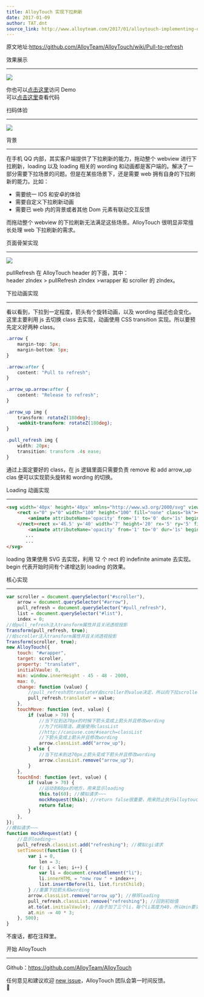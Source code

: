 ```yaml
---
title: AlloyTouch 实现下拉刷新
date: 2017-01-09
author: TAT.dnt
source_link: http://www.alloyteam.com/2017/01/alloytouch-implementing-dropdown-refresh/
---
```


<!-- {% raw %} - for jekyll -->

原文地址:<https://github.com/AlloyTeam/AlloyTouch/wiki/Pull-to-refresh>

效果展示  

* * *

![](http://images2015.cnblogs.com/blog/105416/201701/105416-20170109114535869-1708764997.gif)

你也可以[点击这里](http://alloyteam.github.io/AlloyTouch/refresh/pull_refresh/)访问 Demo  
可以[点击这里](https://github.com/AlloyTeam/AlloyTouch/blob/master/refresh/pull_refresh/index.html)查看代码

扫码体验  

* * *

![](http://images2015.cnblogs.com/blog/105416/201701/105416-20170109114542306-160399788.png)

背景  

* * *

在手机 QQ 内部，其实客户端提供了下拉刷新的能力，拖动整个 webview 进行下拉刷新，loading 以及 loading 相关的 wording 和动画都是客户端的。解决了一部分需要下拉场景的问题。但是在某些场景下，还是需要 web 拥有自身的下拉刷新的能力。比如：

-   需要统一 IOS 和安卓的体验
-   需要自定义下拉刷新动画
-   需要已 web 内的背景或者其他 Dom 元素有联动交互反馈

而拖动整个 webview 的下拉刷新无法满足这些场景。AlloyTouch 很明显非常擅长处理 web 下拉刷新的需求。

页面骨架实现  

* * *

![](http://images2015.cnblogs.com/blog/105416/201701/105416-20170109114556181-1378926254.png)

pullRefresh 在 AlloyTouch header 的下面，其中：  
header zIndex > pullRefresh zIndex >wrapper 和 scroller 的 zIndex。

下拉动画实现  

* * *

看以看到，下拉到一定程度，箭头有个旋转动画，以及 wording 描述也会变化。这里主要利用 js 去切换 class 去实现，动画使用 CSS transition 实现。所以要预先定义好两种 class。

```css
.arrow {
    margin-top: 5px;
    margin-bottom: 5px;
}
 
.arrow:after {
    content: "Pull to refresh";
}
    
.arrow_up.arrow:after {
    content: "Release to refresh";
}
 
.arrow_up img {
    transform: rotateZ(180deg);
    -webkit-transform: rotateZ(180deg);
}
 
.pull_refresh img {
    width: 20px;
    transition: transform .4s ease;
}
```

通过上面定要好的 class，在 js 逻辑里面只需要负责 remove 和 add arrow_up clas 便可以实现箭头旋转和 wording 的切换。

Loading 动画实现  

* * *

```html
<svg width='40px' height='40px' xmlns="http://www.w3.org/2000/svg" viewBox="0 0 100 100" preserveAspectRatio="xMidYMid" class="uil-default">
    <rect x="0" y="0" width="100" height="100" fill="none" class="bk"></rect><rect x='46.5' y='40' width='7' height='20' rx='5' ry='5' fill='#00a9f2' transform='rotate(0 50 50) translate(0 -30)'>
        <animate attributeName='opacity' from='1' to='0' dur='1s' begin='0s' repeatCount='indefinite' />
    </rect><rect x='46.5' y='40' width='7' height='20' rx='5' ry='5' fill='#00a9f2' transform='rotate(30 50 50) translate(0 -30)'>
        <animate attributeName='opacity' from='1' to='0' dur='1s' begin='0.08333333333333333s' repeatCount='indefinite' />
       ...
       ...
</svg>
```

loading 效果使用 SVG 去实现，利用 12 个 rect 的 indefinite animate 去实现。begin 代表开始时间有个递增达到 loading 的效果。

核心实现  

* * *

```javascript
var scroller = document.querySelector("#scroller"),
    arrow = document.querySelector("#arrow"),
    pull_refresh = document.querySelector("#pull_refresh"),
    list = document.querySelector("#list"),
    index = 0;
//给pull_refresh注入transform属性并且关闭透视投影
Transform(pull_refresh, true);
//给scroller注入transform属性并且关闭透视投影
Transform(scroller, true);
new AlloyTouch({
    touch: "#wrapper",
    target: scroller,
    property: "translateY",
    initialVaule: 0,
    min: window.innerHeight - 45 - 48 - 2000,
    max: 0,
    change: function (value) {
        //pull_refresh的translateY由scroller的value决定，所以向下拉scroller的时候，可以拉动pull_refresh
        pull_refresh.translateY = value;
    },
    touchMove: function (evt, value) {
        if (value > 70) {
            //当下拉到达70px的时候下箭头变成上箭头并且修改wording
            //为了代码简洁，直接使用classList
            //http://caniuse.com/#search=classList
            //下箭头变成上箭头并且修改wording
            arrow.classList.add("arrow_up");
        } else {
            //当下拉未到达70px上箭头变成下箭头并且修改wording
            arrow.classList.remove("arrow_up");
        }
    },
    touchEnd: function (evt, value) {
        if (value > 70) {
            //运动到60px的地方，用来显示loading
            this.to(60); //模拟请求~~~
            mockRequest(this); //return false很重要，用来防止执行alloytouch内部超出边界的回弹和惯性运动
            return false;
        }
    },
});
//模拟请求~~~
function mockRequest(at) {
    //显示loading~~
    pull_refresh.classList.add("refreshing"); //模拟cgi请求
    setTimeout(function () {
        var i = 0,
            len = 3;
        for (; i < len; i++) {
            var li = document.createElement("li");
            li.innerHTML = "new row " + index++;
            list.insertBefore(li, list.firstChild);
        } //重置下拉箭头和wording
        arrow.classList.remove("arrow_up"); //移除loading
        pull_refresh.classList.remove("refreshing"); //回到初始值
        at.to(at.initialVaule); //由于加了三个li，每个li高度为40，所以min要变得更小
        at.min -= 40 * 3;
    }, 500);
}
```

不废话，都在注释里。

开始 AlloyTouch  

* * *

Github：<https://github.com/AlloyTeam/AlloyTouch>

任何意见和建议欢迎 [new issue](https://github.com/AlloyTeam/AlloyTouch/issues)，AlloyTouch 团队会第一时间反馈。  



<!-- {% endraw %} - for jekyll -->